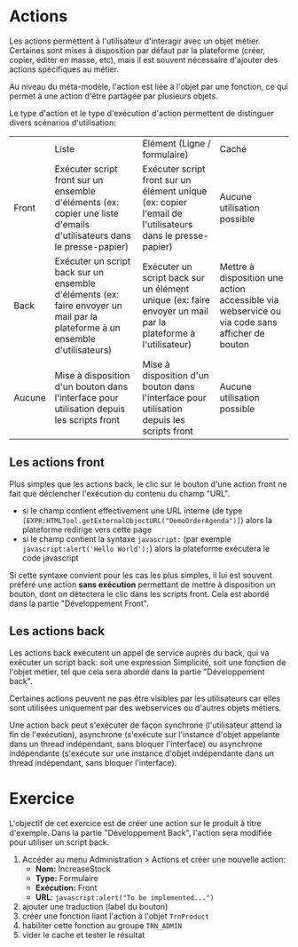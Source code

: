 Actions
====================

Les actions permettent à l'utilisateur d'interagir avec un objet métier. Certaines sont mises à disposition par défaut par la plateforme (créer, copier, éditer en masse, etc), mais il est souvent nécessaire d'ajouter des actions spécifiques au métier.

Au niveau du méta-modèle, l'action est liée à l'objet par une fonction, ce qui permet à une action d'être partagée par plusieurs objets.

Le type d'action et le type d'exécution d'action permettent de distinguer divers scénarios d'utilisation:

<table>
    <tr>
        <td></td>
        <td>Liste</td>
        <td>Elément (Ligne / formulaire)</td>
        <td>Caché</td>
    </tr>
    <tr>
        <td>Front</td>
        <td>Exécuter script front sur un ensemble d'éléments (ex: copier une liste d'emails d'utilisateurs dans le presse-papier)</td>
        <td>Exécuter script front sur un élément unique (ex: copier l'email de l'utilisateurs dans le presse-papier)</td>
        <td>Aucune utilisation possible</td>
    </tr>
    <tr>
        <td>Back</td>
        <td>Exécuter un script back sur un ensemble d'éléments (ex: faire envoyer un mail par la plateforme à un ensemble d'utilisateurs)</td>
        <td>Exécuter un script back sur un élément unique (ex: faire envoyer un mail par la plateforme à l'utilisateur)</td>
        <td>Mettre à disposition une action accessible via webservice ou via code sans afficher de bouton</td>
    </tr>
    <tr>
        <td>Aucune</td>
        <td>Mise à disposition d'un bouton dans l'interface pour utilisation depuis les scripts front</td>
        <td>Mise à disposition d'un bouton dans l'interface pour utilisation depuis les scripts front</td>
        <td>Aucune utilisation possible</td>
    </tr>
</table>

Les actions front
---------------------------

Plus simples que les actions back, le clic sur le bouton d'une action front ne fait que déclencher l'exécution du contenu du champ "URL". 

- si le champ contient effectivement une URL interne (de type `[EXPR:HTMLTool.getExternalObjectURL("DemoOrderAgenda")]`) alors la plateforme redirige vers cette page
- si le champ contient la syntaxe `javascript:` (par exemple `javascript:alert('Hello World');`) alors la plateforme exécutera le code javascript

Si cette syntaxe convient pour les cas les plus simples, il lui est souvent préféré une action **sans exécution** permettant de mettre à disposition un bouton, dont on détectera le clic dans les scripts front. Cela est abordé dans la partie "Développement Front".

Les actions back
---------------------------

Les actions back exécutent un appel de service auprès du back, qui va exécuter un script back: soit une expression Simplicité, soit une fonction de l'objet métier, tel que cela sera abordé dans la partie "Développement back".

Certaines actions peuvent ne pas être visibles par les utilisateurs car elles sont utilisées uniquement par des webservices ou d'autres objets métiers.

Une action back peut s'exécuter de façon synchrone (l'utilisateur attend la fin de l'exécution), asynchrone (s'exécute sur l'instance d'objet appelante dans un thread indépendant, sans bloquer l'interface) ou asynchrone indépendante (s'exécute sur une instance d'objet indépendante dans un thread indépendant, sans bloquer l'interface).

Exercice
====================

L'objectif de cet exercice est de créer une action sur le produit à titre d'exemple. Dans la partie "Développement Back", l'action sera modifiée pour utiliser un script back.

1. Accéder au menu Administration > Actions et créer une nouvelle action:
    - **Nom:**  IncreaseStock
    - **Type:**  Formulaire
    - **Exécution:** Front
    - **URL**: `javascript:alert("To be implemented...")`
2. ajouter une traduction (label du bouton)
3. créer une fonction liant l'action à l'objet `TrnProduct`
4. habiliter cette fonction au groupe `TRN_ADMIN`
5. vider le cache et tester le résultat

